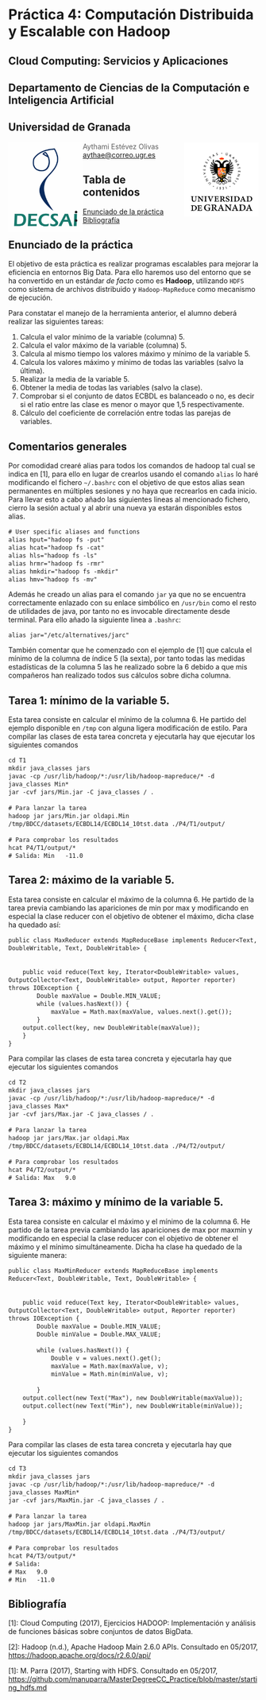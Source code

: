 <div class="portada">

# Práctica 4: Computación Distribuida y Escalable con Hadoop

<div class="portada-middle">

## Cloud Computing: Servicios y Aplicaciones
## Departamento de Ciencias de la Computación e Inteligencia Artificial
## Universidad de Granada
<img src="imgs/decsai.png" alt="Logo Deperamento de Ciencias de la Computacion e Inteligencia Artificial" style="display: block; float: left; width: 150px; height: auto; "/>
<img src="imgs/ugr.png" alt="Logo Universidad de Granada" style="display: block; float: right; width: 150px; height: auto; "/>

</div>
<div class="portada-down">

> Aythami Estévez Olivas <aythae@correo.ugr.es>

</div>
</div>

<!-- Salto de página -->
<div style="page-break-before: always;"></div>

## Tabla de contenidos

<!-- toc -->

- [Enunciado de la práctica](#enunciado-de-la-practica)
- [Bibliografía](#bibliografia)

<!-- tocstop -->

<!-- Salto de página -->
<div style="page-break-before: always;"></div>

## Enunciado de la práctica
El objetivo de esta práctica es realizar programas escalables para mejorar la eficiencia en entornos Big Data. Para ello haremos uso del entorno que se ha convertido en un estándar _de facto_ como es **Hadoop**, utilizando `HDFS` como sistema de archivos distribuido y `Hadoop-MapReduce` como mecanismo de ejecución.

Para constatar el manejo de la herramienta anterior, el alumno deberá realizar las siguientes tareas:
1. Calcula el valor mínimo de la variable (columna) 5.
2. Calcula el valor máximo de la variable (columna) 5.
3. Calcula al mismo tiempo los valores máximo y mínimo de la variable 5.
4. Calcula los valores máximo y mínimo de todas las variables (salvo la última).
5. Realizar la media de la variable 5.
6. Obtener la media de todas las variables (salvo la clase).
7. Comprobar si el conjunto de datos ECBDL es balanceado o no, es decir si el ratio entre las clase es menor o mayor que 1,5 respectivamente.
8. Cálculo del coeficiente de correlación entre todas las parejas de variables.

## Comentarios generales
Por comodidad crearé alias para todos los comandos de hadoop tal cual se indica en [1], para ello en lugar de crearlos usando el comando `alias` lo haré modificando el fichero `~/.bashrc` con el objetivo de que estos alias sean permanentes en múltiples sesiones y no haya que recrearlos en cada inicio. Para llevar esto a cabo añado las siguientes lineas al mencionado fichero, cierro la sesión actual y al abrir una nueva ya estarán disponibles estos alias.
```
# User specific aliases and functions
alias hput="hadoop fs -put"
alias hcat="hadoop fs -cat"
alias hls="hadoop fs -ls"
alias hrmr="hadoop fs -rmr"
alias hmkdir="hadoop fs -mkdir"
alias hmv="hadoop fs -mv"
```

Además he creado un alias para el comando `jar` ya que no se encuentra correctamente enlazado con su enlace simbólico en `/usr/bin` como el resto de utilidades de java, por tanto no es invocable directamente desde terminal. Para ello añado la siguiente linea a `.bashrc`:
```
alias jar="/etc/alternatives/jarc"
```

También comentar que he comenzado con el ejemplo de [1] que calcula el mínimo de la columna de índice 5 (la sexta), por tanto todas las medidas estadísticas de la columna 5 las he realizado sobre la 6 debido a que mis compañeros han realizado todos sus cálculos sobre dicha columna.

## Tarea 1: mínimo de la variable 5.
Esta tarea consiste en calcular el mínimo de la columna 6. He partido del ejemplo disponible en `/tmp` con alguna ligera modificación de estilo. Para compilar las clases de esta tarea concreta y ejecutarla hay que ejecutar los siguientes comandos
```
cd T1
mkdir java_classes jars
javac -cp /usr/lib/hadoop/*:/usr/lib/hadoop-mapreduce/* -d java_classes Min*
jar -cvf jars/Min.jar -C java_classes / .

# Para lanzar la tarea
hadoop jar jars/Min.jar oldapi.Min /tmp/BDCC/datasets/ECBDL14/ECBDL14_10tst.data ./P4/T1/output/

# Para comprobar los resultados
hcat P4/T1/output/*
# Salida: Min	-11.0
```

## Tarea 2: máximo de la variable 5.
Esta tarea consiste en calcular el máximo de la columna 6. He partido de la tarea previa cambiando las apariciones de min por max y modificando en especial la clase reducer con el objetivo de obtener el máximo, dicha clase ha quedado así:
```
public class MaxReducer extends MapReduceBase implements Reducer<Text, DoubleWritable, Text, DoubleWritable> {


	public void reduce(Text key, Iterator<DoubleWritable> values, OutputCollector<Text, DoubleWritable> output, Reporter reporter) throws IOException {
		Double maxValue = Double.MIN_VALUE;
		while (values.hasNext()) {
			maxValue = Math.max(maxValue, values.next().get());
		}
	output.collect(key, new DoubleWritable(maxValue));
	}
}
```

Para compilar las clases de esta tarea concreta y ejecutarla hay que ejecutar los siguientes comandos
```
cd T2
mkdir java_classes jars
javac -cp /usr/lib/hadoop/*:/usr/lib/hadoop-mapreduce/* -d java_classes Max*
jar -cvf jars/Max.jar -C java_classes / .

# Para lanzar la tarea
hadoop jar jars/Max.jar oldapi.Max /tmp/BDCC/datasets/ECBDL14/ECBDL14_10tst.data ./P4/T2/output/

# Para comprobar los resultados
hcat P4/T2/output/*
# Salida: Max	9.0
```

## Tarea 3: máximo y mínimo de la variable 5.
Esta tarea consiste en calcular el máximo y el mínimo de la columna 6. He partido de la tarea previa cambiando las apariciones de max por maxmin y modificando en especial la clase reducer con el objetivo de obtener el máximo y el mínimo simultáneamente. Dicha ha clase ha quedado de la siguiente manera:
```
public class MaxMinReducer extends MapReduceBase implements Reducer<Text, DoubleWritable, Text, DoubleWritable> {


	public void reduce(Text key, Iterator<DoubleWritable> values, OutputCollector<Text, DoubleWritable> output, Reporter reporter) throws IOException {
		Double maxValue = Double.MIN_VALUE;
		Double minValue = Double.MAX_VALUE;

		while (values.hasNext()) {
			Double v = values.next().get();
			maxValue = Math.max(maxValue, v);
			minValue = Math.min(minValue, v);

		}
	output.collect(new Text("Max"), new DoubleWritable(maxValue));
	output.collect(new Text("Min"), new DoubleWritable(minValue));

	}
}
```
 Para compilar las clases de esta tarea concreta y ejecutarla hay que ejecutar los siguientes comandos
```
cd T3
mkdir java_classes jars
javac -cp /usr/lib/hadoop/*:/usr/lib/hadoop-mapreduce/* -d java_classes MaxMin*
jar -cvf jars/MaxMin.jar -C java_classes / .

# Para lanzar la tarea
hadoop jar jars/MaxMin.jar oldapi.MaxMin /tmp/BDCC/datasets/ECBDL14/ECBDL14_10tst.data ./P4/T3/output/

# Para comprobar los resultados
hcat P4/T3/output/*
# Salida:
# Max	9.0
# Min	-11.0
```

<!-- Salto de página -->
<div style="page-break-before: always;"></div>

## Bibliografía


<p id="1">

[1]: Cloud Computing (2017), Ejercicios HADOOP: Implementación y análisis de funciones básicas sobre conjuntos de datos BigData.

</p>


<p id="2">

[2]: Hadoop (n.d.),
Apache Hadoop Main 2.6.0 APIs. Consultado en 05/2017, <https://hadoop.apache.org/docs/r2.6.0/api/>

</p>

<p id="1">

[1]: M. Parra (2017), Starting with HDFS. Consultado en 05/2017, <https://github.com/manuparra/MasterDegreeCC_Practice/blob/master/starting_hdfs.md>

</p>
